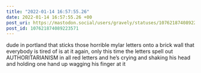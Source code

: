 ```yaml
---
title: "2022-01-14 16:57:55.26"
date: 2022-01-14 16:57:55.26 +00
post_uri: https://mastodon.social/users/gravely/statuses/107621874089223571
post_id: 107621874089223571
---
```

dude in portland that sticks those horrible mylar letters onto a brick wall that everybody is tired of is at it again, only this time the letters spell out AUTHORITARIANISM in all red letters and he’s crying and shaking his head and holding one hand up wagging his finger at it


